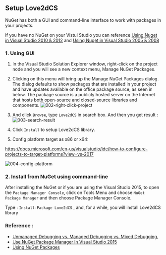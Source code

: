 
Setup Love2dCS
---
NuGet has both a GUI and command-line interface to work with packages in your projects. 

If you have no NuGet on your Vistul Studio you can reference [Using Nuget in Visual Studio 2010 & 2012](https://github.com/paypal/sdk-core-dotnet/wiki/Using-Nuget-in-Visual-Studio-2010-&-2012) and [Using Nuget in Visual Studio 2005 & 2008](https://github.com/paypal/sdk-core-dotnet/wiki/Using-Nuget-in-Visual-Studio-2005-&-2008)

### 1. Using GUI

1. In the Visual Studio Solution Explorer window, right-click on the project node and you will see a new context menu, Manage NuGet Packages. 

2. Clicking on this menu will bring up the Manage NuGet Packages dialog. The dialog defaults to show packages that are installed in your project and have updates available on the office package source, as seen in below. The package source is a publicly hosted server on the Internet that hosts both open-source and closed-source libraries and components.
![002-right-click-project](https://github.com/endlesstravel/Love2dCS/raw/master/img/002-right-click-project.png "002-right-click-project")

3. And click `Browse`, type `Love2dCS` in search box. And then you get result :
![003-search-result](https://github.com/endlesstravel/Love2dCS/raw/master/img/003-search-result.png "003-search-result")


4. Click `Install` to setup Love2dCS library.

5. Config platform target as x86 or x64:

https://docs.microsoft.com/en-us/visualstudio/ide/how-to-configure-projects-to-target-platforms?view=vs-2017

![004-config-platform](https://github.com/endlesstravel/Love2dCS/raw/master/img/004-config-platform.png "004-config-platform")

### 2. Install from NuGet using command-line

After installing the NuGet or if you are using the Visual Studio 2015, to open the `Package Manager Console`, click on Tools Menu and choose `NuGet Package Manager` and then choose Package Manager Console.

Type : `Install-Package Love2dCS` , and, for a while, you will install Love2dCS library

### Reference : 
* [Unmanaged Debugging vs. Managed Debugging vs. Mixed Debugging.](https://blogs.msdn.microsoft.com/stevejs/2004/05/05/unmanaged-debugging-vs-managed-debugging-vs-mixed-debugging/)
* [Use NuGet Package Manager In Visual Studio 2015](http://www.c-sharpcorner.com/UploadFile/8a67c0/use-nuget-package-manager-in-visual-studio-2015/)
* [Using NuGet Packages](http://www.developerfusion.com/article/131917/using-nuget-packages/)
